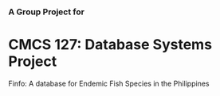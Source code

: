 ### A Group Project for
# CMCS 127: Database Systems Project


Finfo: A database for Endemic Fish Species in the Philippines
